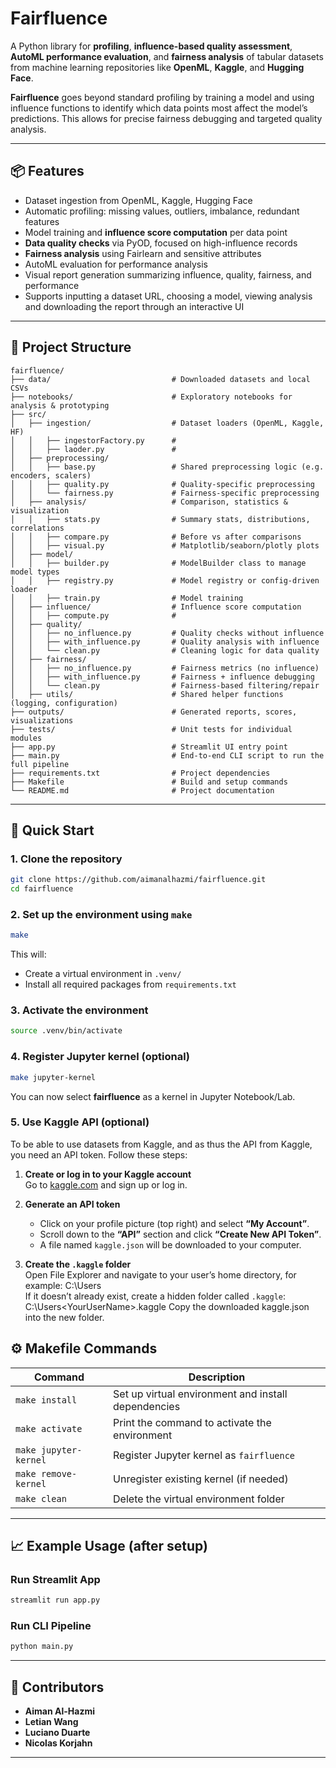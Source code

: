 # Fairfluence

A Python library for **profiling**, **influence-based quality assessment**, **AutoML performance evaluation**, and **fairness analysis** of tabular datasets from machine learning repositories like **OpenML**, **Kaggle**, and **Hugging Face**.

**Fairfluence** goes beyond standard profiling by training a model and using influence functions to identify which data points most affect the model’s predictions. This allows for precise fairness debugging and targeted quality analysis.

---

## 📦 Features

- Dataset ingestion from OpenML, Kaggle, Hugging Face
- Automatic profiling: missing values, outliers, imbalance, redundant features
- Model training and **influence score computation** per data point
- **Data quality checks** via PyOD, focused on high-influence records
- **Fairness analysis** using Fairlearn and sensitive attributes
- AutoML evaluation for performance analysis
- Visual report generation summarizing influence, quality, fairness, and performance
- Supports inputting a dataset URL, choosing a model, viewing analysis and downloading the report through an interactive UI

---

## 🔧 Project Structure

```
fairfluence/
├── data/                           # Downloaded datasets and local CSVs
├── notebooks/                      # Exploratory notebooks for analysis & prototyping
├── src/
│   ├── ingestion/                  # Dataset loaders (OpenML, Kaggle, HF)
│   │   ├── ingestorFactory.py      # 
│   │   ├── laoder.py               #
│   ├── preprocessing/             
│   │   ├── base.py                 # Shared preprocessing logic (e.g. encoders, scalers)
│   │   ├── quality.py              # Quality-specific preprocessing
│   │   └── fairness.py             # Fairness-specific preprocessing
│   ├── analysis/                   # Comparison, statistics & visualization
│   │   ├── stats.py                # Summary stats, distributions, correlations
│   │   ├── compare.py              # Before vs after comparisons
│   │   ├── visual.py               # Matplotlib/seaborn/plotly plots
│   ├── model/
│   │   ├── builder.py              # ModelBuilder class to manage model types
│   │   ├── registry.py             # Model registry or config-driven loader
│   │   ├── train.py                # Model training
│   ├── influence/                  # Influence score computation
│   │   ├── compute.py              #
│   ├── quality/
│   │   ├── no_influence.py         # Quality checks without influence
│   │   ├── with_influence.py       # Quality analysis with influence
│   │   └── clean.py                # Cleaning logic for data quality
│   ├── fairness/
│   │   ├── no_influence.py         # Fairness metrics (no influence)
│   │   ├── with_influence.py       # Fairness + influence debugging
│   │   └── clean.py                # Fairness-based filtering/repair
│   ├── utils/                      # Shared helper functions (logging, configuration)
├── outputs/                        # Generated reports, scores, visualizations
├── tests/                          # Unit tests for individual modules
├── app.py                          # Streamlit UI entry point
├── main.py                         # End-to-end CLI script to run the full pipeline
├── requirements.txt                # Project dependencies
├── Makefile                        # Build and setup commands
└── README.md                       # Project documentation
```

---

## 🚀 Quick Start

### 1. Clone the repository
```bash
git clone https://github.com/aimanalhazmi/fairfluence.git
cd fairfluence
```

### 2. Set up the environment using `make`
```bash
make
```

This will:
- Create a virtual environment in `.venv/`
- Install all required packages from `requirements.txt`

### 3. Activate the environment
```bash
source .venv/bin/activate
```

### 4. Register Jupyter kernel (optional)
```bash
make jupyter-kernel
```

You can now select **fairfluence** as a kernel in Jupyter Notebook/Lab.

### 5. Use Kaggle API (optional)
To be able to use datasets from Kaggle, and as thus the API from Kaggle, you need an API token. Follow these steps:
1. **Create or log in to your Kaggle account**  
   Go to [kaggle.com](https://www.kaggle.com) and sign up or log in.

2. **Generate an API token**  
   - Click on your profile picture (top right) and select **“My Account”**.  
   - Scroll down to the **“API”** section and click **“Create New API Token”**.  
   - A file named `kaggle.json` will be downloaded to your computer.
  
3. **Create the `.kaggle` folder**  
   Open File Explorer and navigate to your user’s home directory, for example:  C:\Users<YourUserName>\
   If it doesn’t already exist, create a hidden folder called `.kaggle`: C:\Users\<YourUserName>\.kaggle
   Copy the downloaded kaggle.json into the new folder.


## ⚙️ Makefile Commands

| Command             | Description                                                |
|---------------------|------------------------------------------------------------|
| `make install`      | Set up virtual environment and install dependencies        |
| `make activate`     | Print the command to activate the environment              |
| `make jupyter-kernel` | Register Jupyter kernel as `fairfluence`          |
| `make remove-kernel`  | Unregister existing kernel (if needed)                  |
| `make clean`        | Delete the virtual environment folder                      |


---

## 📈 Example Usage (after setup)

### Run Streamlit App
```bash
streamlit run app.py  
```
### Run CLI Pipeline
```bash
python main.py
```
---

## 👥 Contributors

- **Aiman Al-Hazmi** 
- **Letian Wang** 
- **Luciano Duarte**  
- **Nicolas Korjahn**

---

